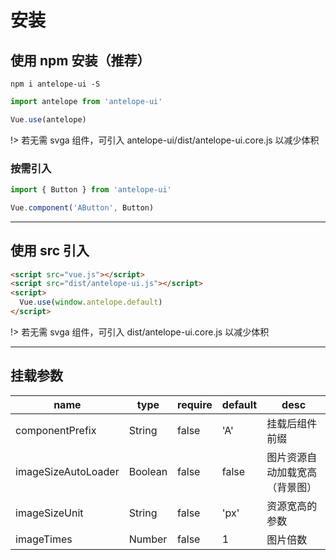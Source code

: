 # 安装

## 使用 npm 安装（推荐）

```npm
npm i antelope-ui -S
```

```js
import antelope from 'antelope-ui'

Vue.use(antelope)
```

!> 若无需 svga 组件，可引入 antelope-ui/dist/antelope-ui.core.js 以减少体积

### 按需引入

```js
import { Button } from 'antelope-ui'

Vue.component('AButton', Button)
```

---

## 使用 src 引入

```html
<script src="vue.js"></script>
<script src="dist/antelope-ui.js"></script>
<script>
  Vue.use(window.antelope.default)
</script>
```

!> 若无需 svga 组件，可引入 dist/antelope-ui.core.js 以减少体积

---

## 挂载参数

| name                | type    | require | default | desc                           |
| ------------------- | ------- | ------- | ------- | ------------------------------ |
| componentPrefix     | String  | false   | 'A'     | 挂载后组件前缀                 |
| imageSizeAutoLoader | Boolean | false   | false   | 图片资源自动加载宽高（背景图） |
| imageSizeUnit       | String  | false   | 'px'    | 资源宽高的参数                 |
| imageTimes          | Number  | false   | 1       | 图片倍数                       |
